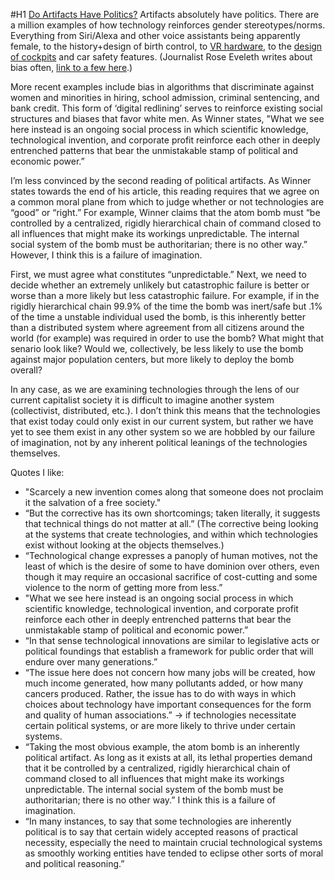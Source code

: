 #H1 [Do Artifacts Have Politics?](https://transitiontech.ca/pdf/Winner-Do-Artifacts-Have-Politics-1980.pdf)
Artifacts absolutely have politics. There are a million examples of how technology reinforces gender stereotypes/norms.  Everything from Siri/Alexa and other voice assistants being apparently female, to the history+design of birth control, to [VR hardware](https://www.theverge.com/2016/1/11/10749932/vr-hardware-needs-to-fit-women-too), to the [design of cockpits](http://www.nyu.edu/projects/nissenbaum/papers/manufacturing_gender.pdf) and car safety features.  (Journalist Rose Eveleth writes about bias often, [link to a few here](https://motherboard.vice.com/en_us/topic/design-bias).)

More recent examples include bias in algorithms that discriminate against women and minorities in hiring, school admission, criminal sentencing, and bank credit.  This form of ‘digital redlining’ serves to reinforce existing social structures and biases that favor white men.  As Winner states, "What we see here instead is an ongoing social process in which scientific knowledge, technological invention, and corporate profit reinforce each other in deeply entrenched patterns that bear the unmistakable stamp of political and economic power.”

I’m less convinced by the second reading of political artifacts.  As Winner states towards the end of his article, this reading requires that we agree on a common moral plane from which to judge whether or not technologies are “good” or “right.”  For example, Winner claims that the atom bomb must “be controlled by a centralized, rigidly hierarchical chain of command closed to all influences that might make its workings unpredictable. The internal social system of the bomb must be authoritarian; there is no other way.”  However, I think this is a failure of imagination.  

First, we must agree what constitutes “unpredictable.”  Next, we need to decide whether an extremely unlikely but catastrophic failure is better or worse than a more likely but less catastrophic failure.  For example, if in the rigidly hierarchical chain 99.9% of the time the bomb was inert/safe but .1% of the time a unstable individual used the bomb, is this inherently better than a distributed system where agreement from all citizens around the world (for example) was required in order to use the bomb?  What might that senario look like?  Would we, collectively, be less likely to use the bomb against major population centers, but more likely to deploy the bomb overall?  

In any case, as we are examining technologies through the lens of our current capitalist society it is difficult to imagine another system (collectivist, distributed, etc.).  I don’t think this means that the technologies that exist today could only exist in our current system, but rather we have yet to see them exist in any other system so we are hobbled by our failure of imagination, not by any inherent political leanings of the technologies themselves. 

Quotes I like:

- "Scarcely a new invention comes along that someone does not proclaim it the salvation of a free society."
- “But the corrective has its own shortcomings; taken literally, it suggests that technical things do not matter at all.” (The corrective being looking at the systems that create technologies, and within which technologies exist without looking at the objects themselves.)
- “Technological change expresses a panoply of human motives, not the least of which is the desire of some to have dominion over others, even though it may require an occasional sacrifice of cost-cutting and some violence to the norm of getting more from less.”
- "What we see here instead is an ongoing social process in which scientific knowledge, technological invention, and corporate profit reinforce each other in deeply entrenched patterns that bear the unmistakable stamp of political and economic power.”
- “In that sense technological innovations are similar to legislative acts or political foundings that establish a framework for public order that will endure over many generations.”
- “The issue here does not concern how many jobs will be created, how much income generated, how many pollutants added, or how many cancers produced. Rather, the issue has to do with ways in which choices about technology have important consequences for the form and quality of human associations.” → if technologies necessitate certain political systems, or are more likely to thrive under certain systems.
- “Taking the most obvious example, the atom bomb is an inherently political artifact. As long as it exists at all, its lethal properties demand that it be controlled by a centralized, rigidly hierarchical chain of command closed to all influences that might make its workings unpredictable. The internal social system of the bomb must be authoritarian; there is no other way.”  I think this is a failure of imagination.
- “In many instances, to say that some technologies are inherently political is to say that certain widely accepted reasons of practical necessity, especially the need to maintain crucial technological systems as smoothly working entities have tended to eclipse other sorts of moral and political reasoning.”
